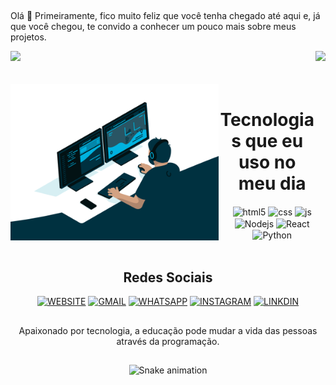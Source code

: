 ##
Olá 🤝
Primeiramente, fico muito feliz que você tenha chegado até aqui e, já que você chegou, te convido a conhecer um pouco mais sobre meus projetos.

<div>
 <img  height="170em" src="https://github-readme-stats.vercel.app/api?username=Francisco-tads&show_icons=true&theme=github_dark&include_all_commits=true&count_private=true"/>
  <img align="right" height="170em" src="https://github-readme-stats.vercel.app/api/top-langs/?username=Francisco-tads&layout=compact&langs_count=16&theme=github_dark"/>
</div>
<br/>

<div align="center"> 
<div style="display: inline_block"><br>
<img align="left" height="250" alt="coding-time" src="code.gif">
<h1 align="center">Tecnologias que eu uso no meu dia</h1>
  <img align="center" alt="html5" src="https://img.shields.io/badge/HTML5-E34F26?style=for-the-badge&logo=html5&logoColor=white" />
  <img align="center" alt="css" src="https://img.shields.io/badge/CSS3-1572B6?style=for-the-badge&logo=css3&logoColor=white" />
  <img align="center" alt="js" src="https://img.shields.io/badge/JavaScript-F7DF1E?style=for-the-badge&logo=javascript&logoColor=black" />
  <img align="center" alt="Nodejs" src="https://img.shields.io/badge/Node.js-43853D?style=for-the-badge&logo=node.js&logoColor=white" />
  <img align="center" alt="React" src="https://img.shields.io/badge/React-20232A?style=for-the-badge&logo=react&logoColor=61DAFB" />   
<img align="center" alt="Python" src="https://img.shields.io/badge/Python-14354C?style=for-the-badge&logo=python&logoColor=white" />
</div></br>

## Redes Sociais
  
[![WEBSITE](https://img.shields.io/badge/website-000000?style=for-the-badge&logo=About.me&logoColor=white)](https://francisco-tads.herokuapp.com/)
[![GMAIL](https://img.shields.io/badge/Gmail-D14836?style=for-the-badge&logo=gmail&logoColor=white)](https://https://)
[![WHATSAPP](https://img.shields.io/badge/WhatsApp-25D366?style=for-the-badge&logo=whatsapp&logoColor=white)](https://api.whatsapp.com/send?phone=5511986675897)
[![INSTAGRAM](https://img.shields.io/badge/Instagram-E4405F?style=for-the-badge&logo=instagram&logoColor=white)](https://www.instagram.com/francisco.vieiratads/)
[![LINKDIN](https://img.shields.io/badge/LinkedIn-0077B5?style=for-the-badge&logo=linkedin&logoColor=white)]( https://www.linkedin.com/in/francisco-vieiratads/)
       
##
Apaixonado por tecnologia, a educação pode mudar a vida das pessoas através da programação.
##
![Snake animation](https://github.com/Francisco-tad/Francisco-tad/blob/output/github-contribution-grid-snake.svg)
